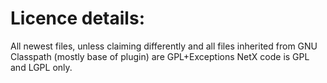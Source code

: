 # Licence details:
All newest files, unless claiming differently and all files inherited from  GNU Classpath (mostly base of plugin) are GPL+Exceptions
NetX code is GPL and LGPL only.